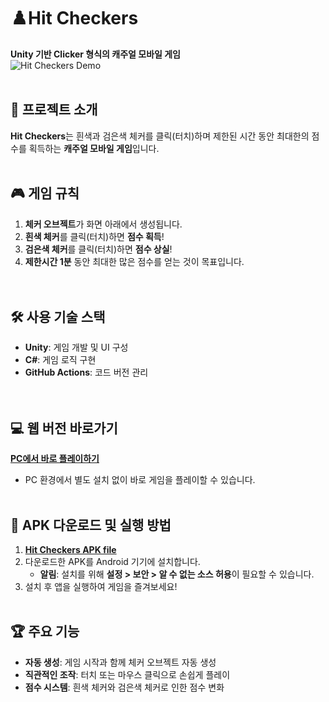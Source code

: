 # ♟️Hit Checkers  
**Unity 기반 Clicker 형식의 캐주얼 모바일 게임**  
![Hit Checkers Demo](https://github.com/user-attachments/assets/dd97efe4-a5a8-43e0-b50a-a62af5ef8e9f)
<br></br>
## 📌 프로젝트 소개  
**Hit Checkers**는 흰색과 검은색 체커를 클릭(터치)하며 제한된 시간 동안 최대한의 점수를 획득하는 **캐주얼 모바일 게임**입니다.
<br></br>
## 🎮 게임 규칙  
1. **체커 오브젝트**가 화면 아래에서 생성됩니다.  
2. **흰색 체커**를 클릭(터치)하면 **점수 획득**!  
3. **검은색 체커**를 클릭(터치)하면 **점수 상실**!  
4. **제한시간 1분** 동안 최대한 많은 점수를 얻는 것이 목표입니다.  
<br></br>
## 🛠️ 사용 기술 스택  
- **Unity**: 게임 개발 및 UI 구성  
- **C#**: 게임 로직 구현  
- **GitHub Actions**: 코드 버전 관리  
<br></br>
## 💻 웹 버전 바로가기  
[**PC에서 바로 플레이하기**](https://play.unity.com/mg/other/unitywebgl-45)  

- PC 환경에서 별도 설치 없이 바로 게임을 플레이할 수 있습니다.
<br></br>
## 📲 APK 다운로드 및 실행 방법  
1. [**Hit Checkers APK file**](https://github.com/SeokJinB/MoblieClicker/blob/main/HitCheckers.apk)
2. 다운로드한 APK를 Android 기기에 설치합니다.  
   - **알림**: 설치를 위해 **설정 > 보안 > 알 수 없는 소스 허용**이 필요할 수 있습니다.
3. 설치 후 앱을 실행하여 게임을 즐겨보세요!
<br></br>
## 🏆 주요 기능  
- **자동 생성**: 게임 시작과 함께 체커 오브젝트 자동 생성  
- **직관적인 조작**: 터치 또는 마우스 클릭으로 손쉽게 플레이
- **점수 시스템**: 흰색 체커와 검은색 체커로 인한 점수 변화  


